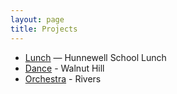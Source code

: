 ```yaml
---
layout: page
title: Projects
---
```


- [Lunch](http://schools.whitsons.com/ma/wellesley-public-schools?page=menu) — Hunnewell School Lunch
- [Dance](https://communitydanceacademy.wordpress.com/) - Walnut Hill
- [Orchestra](http://www.riversschoolconservatory.org/ryo/) - Rivers